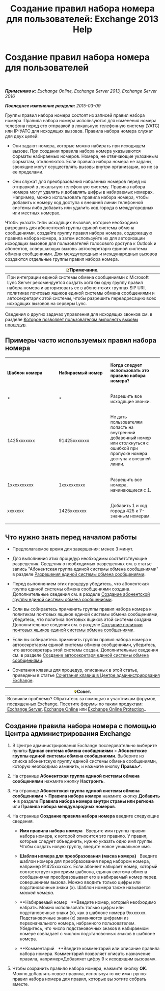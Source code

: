 ﻿---
title: 'Создание правил набора номера для пользователей: Exchange 2013 Help'
TOCTitle: Создание правил набора номера для пользователей
ms:assetid: c11e3d62-3eb1-4d7e-8741-9bede593e2df
ms:mtpsurl: https://technet.microsoft.com/ru-ru/library/JJ898502(v=EXCHG.150)
ms:contentKeyID: 51408076
ms.date: 05/22/2018
mtps_version: v=EXCHG.150
ms.translationtype: MT
---

# Создание правил набора номера для пользователей

 

_**Применимо к:** Exchange Online, Exchange Server 2013, Exchange Server 2016_

_**Последнее изменение раздела:** 2015-03-09_

Группы правил набора номера состоят из записей правил набора номера. Правила набора номера используются для изменения номера телефона перед его отправкой в локальную телефонную систему (УАТС) или IP-УАТС для исходящих вызовов. Правила набора номера служат для двух целей:

  - Они задают номера, которые можно набирать при исходящем вызове. При создании правила набора номера указываются форматы набираемых номеров. Номера, не отвечающие указанным форматам, отклоняются. Если правила набора номера не заданы, звонящие могут осуществлять вызовы внутри организации, но не за ее пределами.

  - Они служат для преобразования набранных номеров перед их отправкой в локальную телефонную систему. Правила набора номера могут удалять и добавлять цифры в набираемых номерах. Например, можно использовать правила набора номера, чтобы добавить к номеру код доступа к внешней линии телефонной системы либо добавить или удалить код города в междугородных или местных номерах.

Чтобы указать типы исходящих вызовов, которые необходимо разрешить для абонентской группы единой системы обмена сообщениями, создайте группу правил набора номера, содержащую правила набора номера, а затем используйте их для авторизации исходящих вызовов для пользователей голосового доступа к Outlook и абонентов, совершающих вызовы автосекретарю единой системы обмена сообщениями. Для междугородных и международных вызовов создаются отдельные группы правил набора номера.

<table>
<thead>
<tr class="header">
<th><img src="images/JJ126620.note(EXCHG.150).gif" title="Примечание" alt="Примечание" />Примечание.</th>
</tr>
</thead>
<tbody>
<tr class="odd">
<td>При интеграции единой системы обмена сообщениями с Microsoft Lync Server рекомендуется создать хотя бы одну группу правил набора номера и авторизовать ее в абонентских группах SIP URI, политиках почтовых ящиков единой системы обмена сообщениями и автосекретарях этой системы, чтобы разрешить переадресацию всех исходящих вызовов на серверы Lync.</td>
</tr>
</tbody>
</table>


Сведения о других задачах управления для исходящих звонков см. в разделе [Которое позволяет пользователям выполнять вызовы процедур](allowing-users-to-make-calls-procedures-exchange-2013-help.md).

## Примеры часто используемых правил набора номера


<table>
<colgroup>
<col style="width: 33%" />
<col style="width: 33%" />
<col style="width: 33%" />
</colgroup>
<tbody>
<tr class="odd">
<td><p><strong>Шаблон номера</strong></p></td>
<td><p><strong>Набираемый номер</strong></p></td>
<td><p><strong>Когда следует использовать это правило набора номера?</strong></p></td>
</tr>
<tr class="even">
<td><p>*</p></td>
<td><p>*</p></td>
<td><p>Разрешить все исходящие звонки.</p></td>
</tr>
<tr class="odd">
<td><p>1425xxxxxxx</p></td>
<td><p>91425xxxxxxx</p></td>
<td><p>Не дать пользователям попасть на внутренний добавочный номер или столкнуться с ошибкой при пропуске номера доступа к внешней линии.</p></td>
</tr>
<tr class="even">
<td><p>1xxxxxxxxxx</p></td>
<td><p>1xxxxxxxxxx</p></td>
<td><p>Разрешить все номера, начинающиеся с 1.</p></td>
</tr>
<tr class="odd">
<td><p>xxxxxxx</p></td>
<td><p>1425xxxxxxx</p></td>
<td><p>Добавить 1 и код города 425 к 7-значным номерам.</p></td>
</tr>
</tbody>
</table>


## Что нужно знать перед началом работы

  - Предполагаемое время для завершения: менее 3 минут.

  - Для выполнения этих процедур необходимы соответствующие разрешения. Сведения о необходимых разрешениях см. в статье запись "Абонентская группа единой системы обмена сообщениями" в разделе [Разрешения единой системы обмена сообщениями](unified-messaging-permissions-exchange-2013-help.md).

  - Перед выполнением этих процедур убедитесь, что абонентская группа единой системы обмена сообщениями создана. Дополнительные сведения см. в разделе [Создание абонентской группы единой системы обмена сообщениями](create-a-um-dial-plan-exchange-2013-help.md).

  - Если вы собираетесь применить группы правил набора номера к политикам почтовых ящиков единой системы обмена сообщениями, убедитесь, что политика почтовых ящиков этой системы создана. Дополнительные сведения см. в разделе [Создание политики почтовых ящиков единой системы обмена сообщениями](create-a-um-mailbox-policy-exchange-2013-help.md).

  - Если вы собираетесь применить группы правил набора номера к автосекретарям единой системы обмена сообщениями, убедитесь, что автосекретарь этой системы создан. Дополнительные сведения см. в разделе [Создание автосекретаря единой системы обмена сообщениями](create-a-um-auto-attendant-exchange-2013-help.md).

  - Сочетания клавиш для процедур, описанных в этой статье, приведены в статье [Сочетания клавиш в Центре администрирования Exchange](keyboard-shortcuts-in-the-exchange-admin-center-exchange-online-protection-help.md).

<table>
<thead>
<tr class="header">
<th><img src="images/Bb124558.tip(EXCHG.150).gif" title="Совет" alt="Совет" />Совет.</th>
</tr>
</thead>
<tbody>
<tr class="odd">
<td>Возникли проблемы? Обратитесь за помощью к участникам форумов, посвященных Exchange. Посетите форумы по таким продуктам: <a href="https://go.microsoft.com/fwlink/p/?linkid=60612">Exchange Server</a>, <a href="https://go.microsoft.com/fwlink/p/?linkid=267542">Exchange Online</a> или <a href="https://go.microsoft.com/fwlink/p/?linkid=285351">Exchange Online Protection</a>..</td>
</tr>
</tbody>
</table>


## Создание правила набора номера с помощью Центра администрирования Exchange

1.  В Центре администрирования Exchange последовательно выберите пункты **Единая система обмена сообщениями** \> **Абонентские группы единой системы обмена сообщениями**. Выберите из списка абонентскую группу единой системы обмена сообщениями, которую необходимо изменить, и нажмите кнопку **Правка**![Значок редактирования](images/Bb124582.6f53ccb2-1f13-4c02-bea0-30690e6ea71d(EXCHG.150).gif "Значок редактирования").

2.  На странице **Абонентская группа единой системы обмена сообщениями** нажмите кнопку **Настроить**.

3.  На странице **Абонентская группа единой системы обмена сообщениями** \> **Правила набора номера** нажмите кнопку **Добавить**![Значок добавления](images/JJ218640.c1e75329-d6d7-4073-a27d-498590bbb558(EXCHG.150).gif "Значок добавления") в разделе **Правила набора номера внутри страны или региона** или **Правила набора международных номеров**.

4.  На странице **Создание правила набора номера** введите следующие сведения.
    
      - **Имя правила набора номера**   Введите имя группы правил набора номера, к которой относится это правило. У правил, которые следует объединить, нужно указать одно имя группы. Чтобы создать новую группу, введите новое уникальное имя.
    
      - **Шаблон номера для преобразования (маска номера)**   Введите шаблон номера для преобразования перед набором номера, например 91425xxxxxxx. Если абонент набирает номер, который соответствует критериям шаблона, единая система обмена сообщениями преобразовывает его в набираемый номер перед совершением вызова. Можно вводить только цифры или подстановочные знаки (x). Шаблон номера также называется *маской номера*.
    
      - **Набираемый номер   **Введите номер, который необходимо набрать. Можно использовать только цифры или подстановочные знаки (x), как в шаблоне номера 9xxxxxxx. Подстановочные знаки (x) заменяются цифрами из первоначального номера, набранного пользователем. Убедитесь, что число подстановочных знаков в набираемом номере совпадает с числом подстановочных знаков в шаблоне номера.
    
      - **Комментарий   **Введите комментарий или описание правила набора номера. Комментарий позволяет описать назначение правила, например«Добавляет цифру 9 к исходящим вызовам».

5.  Чтобы сохранить правило набора номера, нажмите кнопку **OK**. Можно добавлять новые правила, используя то же имя группы правил набора номера для правил, которые вы хотите собрать вместе.

